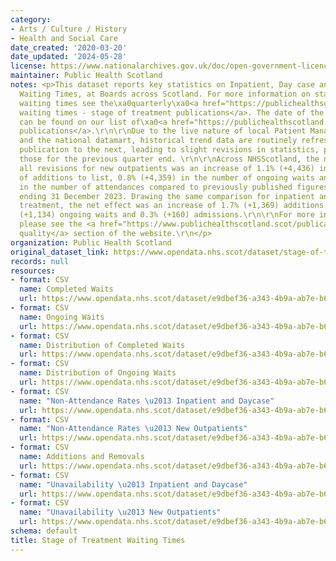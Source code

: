 ```yaml
---
category:
- Arts / Culture / History
- Health and Social Care
date_created: '2020-03-20'
date_updated: '2024-05-28'
license: https://www.nationalarchives.gov.uk/doc/open-government-licence/version/3/
maintainer: Public Health Scotland
notes: <p>This dataset reports key statistics on Inpatient, Day case and New Outpatient
  Waiting Times, at Boards across Scotland. For more information on stage of treatment
  waiting times see the\xa0quarterly\xa0<a href="https://publichealthscotland.scot/publications/nhs-waiting-times-stage-of-treatment/">NHS
  waiting times - stage of treatment publications</a>. The date of the next release
  can be found on our list of\xa0<a href="https://publichealthscotland.scot/publications/forthcoming-publications/">forthcoming
  publications</a>.\r\n\r\nDue to the live nature of local Patient Management Systems
  and the national datamart, historical trend data are routinely refreshed from one
  publication to the next, leading to slight revisions in statistics, particularly
  those for the previous quarter end. \r\n\r\nAcross NHSScotland, the net effect of
  all revisions for new outpatients was an increase of 1.1% (+4,436) in the number
  of additions to list, 0.8% (+4,359) in the number of ongoing waits and 1.3% (+4,141)
  in the number of attendances compared to previously published figures for quarter
  ending 31 December 2023. Drawing the same comparison for inpatient and day case
  treatment, the net effect was an increase of 1.7% (+1,369) additions to list, 0.7%
  (+1,134) ongoing waits and 0.3% (+160) admissions.\r\n\r\nFor more information,
  please see the <a href="https://www.publichealthscotland.scot/publications/stage-of-treatment-waiting-times-data-quality-issues/">Data
  quality</a> section of the website.\r\n</p>
organization: Public Health Scotland
original_dataset_link: https://www.opendata.nhs.scot/dataset/stage-of-treatment-waiting-times
records: null
resources:
- format: CSV
  name: Completed Waits
  url: https://www.opendata.nhs.scot/dataset/e9dbef36-a343-4b9a-ab7e-b6e6cbcbb38e/resource/4c091d26-1492-41e5-9577-832cbc1cd4cf/download/sot_performance_completed_waits_mar24.csv
- format: CSV
  name: Ongoing Waits
  url: https://www.opendata.nhs.scot/dataset/e9dbef36-a343-4b9a-ab7e-b6e6cbcbb38e/resource/5816ec92-66bf-4033-ae55-9df45ff19d49/download/sot_performance_ongoing_waits_mar24.csv
- format: CSV
  name: Distribution of Completed Waits
  url: https://www.opendata.nhs.scot/dataset/e9dbef36-a343-4b9a-ab7e-b6e6cbcbb38e/resource/685a5dde-adaa-4ea4-94b0-ca9af032184f/download/sot_distribution_of_completed_waits_mar24.csv
- format: CSV
  name: Distribution of Ongoing Waits
  url: https://www.opendata.nhs.scot/dataset/e9dbef36-a343-4b9a-ab7e-b6e6cbcbb38e/resource/093f04a5-bb8f-4ce6-9016-d4fa0a912630/download/sot_distribution_of_ongoing_waits_mar24.csv
- format: CSV
  name: "Non-Attendance Rates \u2013 Inpatient and Daycase"
  url: https://www.opendata.nhs.scot/dataset/e9dbef36-a343-4b9a-ab7e-b6e6cbcbb38e/resource/492f9e04-b2ff-4c20-a235-a32dbab17ab4/download/sot_na_rates_ipdc_mar24.csv
- format: CSV
  name: "Non-Attendance Rates \u2013 New Outpatients"
  url: https://www.opendata.nhs.scot/dataset/e9dbef36-a343-4b9a-ab7e-b6e6cbcbb38e/resource/f7f2e127-27a7-4368-a4d9-a6906a63d244/download/sot_na_rates_newop_mar24.csv
- format: CSV
  name: Additions and Removals
  url: https://www.opendata.nhs.scot/dataset/e9dbef36-a343-4b9a-ab7e-b6e6cbcbb38e/resource/10dd6ca4-1868-464c-8d20-7f9261070484/download/sot_removal_reasons_mar24.csv
- format: CSV
  name: "Unavailability \u2013 Inpatient and Daycase"
  url: https://www.opendata.nhs.scot/dataset/e9dbef36-a343-4b9a-ab7e-b6e6cbcbb38e/resource/22ecd482-f3b5-45f9-9477-029afad87bc9/download/sot_unavailability_ipdc_mar24.csv
- format: CSV
  name: "Unavailability \u2013 New Outpatients"
  url: https://www.opendata.nhs.scot/dataset/e9dbef36-a343-4b9a-ab7e-b6e6cbcbb38e/resource/7c648cd6-0742-44ed-a8b3-efea3cfc3614/download/sot_unavailability_newop_mar24.csv
schema: default
title: Stage of Treatment Waiting Times
---
```

